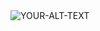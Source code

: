 <picture>
 <source media="(prefers-color-scheme: dark)" srcset="[YOUR-DARKMODE-IMAGE](https://res.cloudinary.com/teepublic/image/private/s--S2pFqLDZ--/c_crop,x_10,y_10/c_fit,h_1109/c_crop,g_north_west,h_1260,w_840,x_-61,y_-76/co_rgb:ffffff,e_colorize,u_Misc:One%20Pixel%20Gray/c_scale,g_north_west,h_1260,w_840/fl_layer_apply,g_north_west,x_-61,y_-76/bo_105px_solid_white/e_overlay,fl_layer_apply,h_1260,l_Misc:Art%20Print%20Bumpmap,w_840/e_shadow,x_6,y_6/c_limit,h_1254,w_1254/c_lpad,g_center,h_1260,w_1260/b_rgb:eeeeee/c_limit,f_auto,h_630,q_auto:good:420,w_630/v1577340002/production/designs/7346718_0.jpg)">
 <source media="(prefers-color-scheme: light)" srcset="[YOUR-LIGHTMODE-IMAGE](https://bigmoods.com/cdn/shop/products/BM-0001-6864.jpg?v=1688070118)">
 <img alt="YOUR-ALT-TEXT" src="[YOUR-DEFAULT-IMAGE](https://i.etsystatic.com/40605980/r/il/233131/4682221883/il_570xN.4682221883_h0lm.jpg)">
</picture>

<!--
**Swankyjazz/Swankyjazz** is a ✨ _special_ ✨ repository because its `README.md` (this file) appears on your GitHub profile.

Here are some ideas to get you started:

- 🔭 I’m currently working on ...
- 🌱 I’m currently learning ...
- 👯 I’m looking to collaborate on ...
- 🤔 I’m looking for help with ...
- 💬 Ask me about ...
- 📫 How to reach me: ...
- 😄 Pronouns: ...
- ⚡ Fun fact: ...
-->
